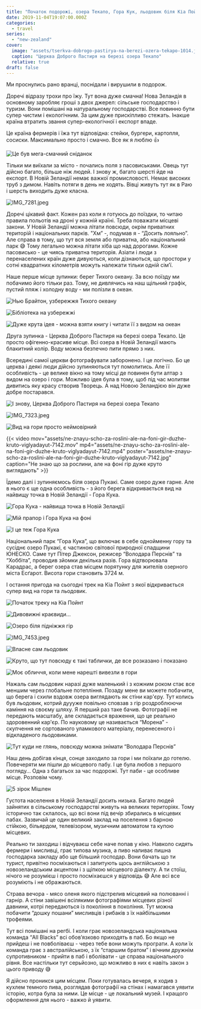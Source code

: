 ```yaml
---
title: "Початок подорожі, озера Текапо, Гора Кук, льодовик біля Кіа Пойнт та місцеві паби"
date: 2019-11-04T19:07:00.000Z
categories:
  - travel
series:
  - "new-zealand"
cover:
  image: "assets/tserkva-dobrogo-pastirya-na-berezi-ozera-tekapo-1014.jpg"
  caption: "Церква Доброго Пастиря на березі озера Текапо"
  relative: true
draft: false
---
```


Ми проснулись рано вранці, поснідали і вирушили в подорож.

Доречі відразу трохи про їжу. Тут вона дуже смачна! Нова Зеландія в основному заробляє гроші з двох джерел: сільське господарство і туризм. Вони помішані на натуральному господарстві. Все повинно бути супер чистим і екологічним. За цим дуже прискіпливо стежать. Інакше країна втратить звання супер-екологічної і експорт впаде.

Це країна фермерів і їжа тут відповідна: стейки, бургери, картопля, сосиски. Максимально просто і смачно. Все як я люблю 👍

![Це був мега-смачний сніданок](assets/tse-buv-mega-smachnii-snidanok-8369.jpg "Це був мега-смачний сніданок")

Тільки ми виїхали за місто - почались поля з пасовиськами. Овець тут дійсно багато, більше ніж людей. І знову ж, багато шерсті йде на експорт. В Новій Зеландії немає важкої промисловості. Немає високих труб з димом. Навіть потяги в день не ходять. Вівці живуть тут як в Раю і шерсть виходить дуже класна.

![IMG_7281.jpeg](assets/img-7281-03e6.jpg)

Доречі цікавий факт. Кожен раз коли я готуюсь до поїздки, то читаю правила польотів на дроні у кожній країні. Треба поважати місцеві закони. У Новій Зеландії можна літати повсюди, окрім приватних територій і національних парків. "Хм” -, подумав я - “Досить лояльно”. Але справа в тому, що тут вся земля або приватна, або національний парк 😅 Тому легально можна літати хіба що над дорогами. Кожне пасовисько - це чиясь приватна територія. Азіати і люди з перенаселених країн дуже дивуються, коли дізнаються, що простори у сотні квадратних кілометрів можуть належати тільки одній сім’ї.

Наше перше місце зупинки: берег Тихого океану. За всю поїзду ми побачимо його тільки раз. Тому, не дивлячись на наш щільний графік, пустий пляж і холодну воду - ми полізли в океан.

![Нью Брайтон, узбережжя Тихого океану](assets/nyu-braiton-uzberezhzhya-tihogo-okeanu-6ba1.jpg "Нью Брайтон, узбережжя Тихого океану")

![Бібліотека на узбережжі](assets/biblioteka-na-uzberezhzhi-6e3b.jpg "Бібліотека на узбережжі")

![Дуже крута ідея - можна взяти книгу і читати її з видом на океан](assets/duzhe-kruta-ideya-mozhna-vzyati-knigu-i-chitati-ii-z-vidom-na-okean-8fef.jpg "Дуже крута ідея - можна взяти книгу і читати її з видом на океан")

Друга зупинка - Церква Доброго Пастиря на березі озера Текапо. Це просто офігенно-красиве місце. Всі озера в Новій Зеландії мають блакитний колір. Воду можна безпечно пити прямо з них.

Всередині самої церкви фотографувати заборонено. І це логічно. Бо це церква і деякі люди дійсно зупиняються тут помолитись. Але її особливість - це велике вікно на тому місці де повинен бути алтар з видом на озеро і гори. Можливо ідея була в тому, щоб під час молитви дивитись яку красу створив Творець. А над Новою Зеландією він дуже добре постарався.

![І знову, Церква Доброго Пастиря на березі озера Текапо](assets/i-znovu-tserkva-dobrogo-pastirya-na-berezi-ozera-tekapo-1014.jpg "І знову, Церква Доброго Пастиря на березі озера Текапо")

![IMG_7323.jpeg](assets/img-7323-8921.jpg)

![Вид на гори просто неймовірний](assets/vid-na-gori-prosto-neimovirnii-7f6f.jpg "Вид на гори просто неймовірний")

{{< video mov="assets/ne-znayu-scho-za-roslini-ale-na-foni-gir-duzhe-kruto-viglyadayut-7142.mov" mp4="assets/ne-znayu-scho-za-roslini-ale-na-foni-gir-duzhe-kruto-viglyadayut-7142.mp4" poster="assets/ne-znayu-scho-za-roslini-ale-na-foni-gir-duzhe-kruto-viglyadayut-7142.jpg" caption="Не знаю що за рослини, але на фоні гір дуже круто виглядають" >}}

Їдемо далі і зупиняємось біля озера Пукакі. Саме озеро дуже гарне. Але в нього є ще одна особливість - з його берега відкривається вид на найвищу точка в Новій Зеландії - Гора Кука.

![Гора Кука - найвища точка в Новій Зеландії](assets/gora-kuka-naivischa-tochka-v-novii-zelandii-94f3.jpg "Гора Кука - найвища точка в Новій Зеландії")

![Мій прапор і Гора Кука на фоні](assets/mii-prapor-i-gora-kuka-na-foni-85df.jpg "Мій прапор і Гора Кука на фоні")

![І це теж Гора Кука](assets/i-tse-tezh-gora-kuka-2b99.jpg "І це теж Гора Кука")

Національний парк “Гора Кука”, що включає в себе однойменну гору та сусіднє озеро Пукакі, є частиною світової природної спадщини ЮНЕСКО. Саме тут Пітер Джексон, режисер “Володара Перснів” та “Хоббіта”, проводив зйомки декілька разів. Гора відтворювала Карадрас, а берег озера став місцем порятунку для жителів озерного міста Есґарот. Висота гори становить 3724 м.

І остання пригода на сьогодні трек на Кіа Пойнт з якої відкривається супер вид на гори та льодовик.

![Початок треку на Кіа Пойнт](assets/pochatok-treku-na-kia-point-7df1.jpg "Початок треку на Кіа Пойнт")

![Дивовижні краєвиди…](assets/divovizhni-kraievidi-96ca.jpg "Дивовижні краєвиди…")

![Озеро біля підніжжя гір](assets/ozero-bilya-pidnizhzhya-gir-4230.jpg "Озеро біля підніжжя гір")

![IMG_7453.jpeg](assets/img-7453-7296.jpg)

![Власне сам льодовик](assets/vlasne-sam-lodovik-d142.jpg "Власне сам льодовик")

![Круто, що тут повсюду є такі таблички, де все розказано і показано](assets/kruto-scho-tut-povsyudu-ie-taki-tablichki-de-vse-rozkazano-i-pokazano-6b6e.jpg "Круто, що тут повсюду є такі таблички, де все розказано і показано")

![Моє обличчя, коли мене нарешті вивезли в гори](assets/moie-oblichchya-koli-mene-nareshti-vivezli-v-gori-ff14.jpg "Моє обличчя, коли мене нарешті вивезли в гори")

Нажаль сам льодовик наразі дуже маленький і з кожним роком стає все меншим через глобальне потепління. Позаду мене ви можете побачити, що берега і схили вздовж озера виглядають як стіни кар'єру. Тут колись був льодовик, котрий дуууже повільно сповзав з гір роздроблюючи каміння на своєму шляху. Я перший раз таке бачив. Фотографії не передають масштабу, але складається враження, що це реально здоровенний кар'єр. По науковому це називається “Морена” - скупчення не сортованого уламкового матеріалу, перенесеного і відкладеного льодовиками.

![Тут куди не глянь, повсюду можна знімати “Володара Перснів”](assets/tut-kudi-ne-glyan-povsyudu-mozhna-znimati-volodara-persniv-2a8c.jpg "Тут куди не глянь, повсюду можна знімати “Володара Перснів”")

Наш день добігав кінця, сонце заходило за гори і ми поїхали до готелю. Повечеряти ми пішли до місцевого пабу. І це була любов з першого погляду… Одна з багатьох за час подорожі. Тут паби - це особливе місце. Розповім чому.

![5 зірок Мішлен](assets/5-zirok-mishlen-e88c.jpg "5 зірок Мішлен")

Густота населення в Новій Зеландії досить низька. Багато людей зайнятих в сільському господарстві живуть на великих територіях. Тому історично так склалось, що всі вони під вечір збирались в місцевих пабах. Зазвичай це один великий заклад на поселення з барною стійкою, більярдом, телевізором, музичним автоматом та купою місцевих.

Реально ти заходиш і відчуваєш себе наче попав у кіно. Навколо сидять фермери і мисливці, грає типова музика, а пиво наливає пишна господарка закладу або ще більший господар. Вони бачать що ти турист, привітно посміхаються і запитують щось англійською з новозеландським акцентом і з щіпкою місцевого діалекту. А ти стоїш, нічого не розумієш і просто посміхаєшся у відповідь 😅 Але всі все розуміють і не ображаються.

Страва вечора - мясо оленя якого підстрелив місцевий на полюванні і гарнір. А стіни завішені всілякими фотографіями місцевих різної давнини, котрі передаються із покоління в покоління. Тут можна побачити “дошку пошани” мисливців і рибаків з їх найбільшими трофеями.

Тут всі помішані на регбі. І коли грає новозеландська національна команда “All Blacks” всі обов’язково приходять в паб. Бо якщо не прийдеш і не повболіваєш - через тебе вони можуть програти. А коли їх команда грає з австралійською, з їх “старшим братом” і вічним дружнім супротивником - прийти в паб і вболівати - це справа національного рівня. Все настільки тут серьйозно, що можливо в них є навіть закон з цього приводу 😅

Я дійсно проникся цим місцем. Поки готувалась вечеря, я ходив з кухлем темного пива, розглядав фотографії на стінах і намагався уявити історію, котра була за ними. Це місце - це локальний музей. І кращого оформлення для нього - важко й уявити.
